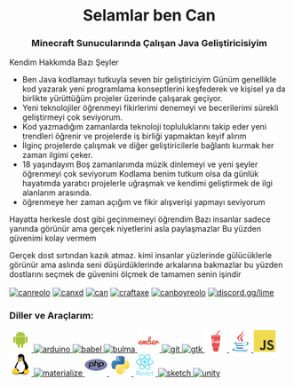 <h1 align="center">Selamlar ben Can</h1>
<h3 align="center">Minecraft Sunucularında Çalışan Java Geliştiricisiyim</h3>

  Kendim Hakkımda Bazı Şeyler

- Ben Java kodlamayı tutkuyla seven bir geliştiriciyim Günüm genellikle kod yazarak yeni programlama konseptlerini keşfederek ve kişisel ya da birlikte yürüttüğüm projeler üzerinde çalışarak geçiyor.
- Yeni teknolojiler öğrenmeyi fikirlerimi denemeyi ve becerilerimi sürekli geliştirmeyi çok seviyorum.
- Kod yazmadığım zamanlarda teknoloji topluluklarını takip eder yeni trendleri öğrenir ve projelerde iş birliği yapmaktan keyif alırım
- İlginç projelerde çalışmak ve diğer geliştiricilerle bağlantı kurmak her zaman ilgimi çeker.
- 18 yaşındayım Boş zamanlarımda müzik dinlemeyi ve yeni şeyler öğrenmeyi çok seviyorum Kodlama benim tutkum olsa da günlük hayatımda yaratıcı projelerle uğraşmak ve kendimi geliştirmek de ilgi alanlarım arasında.
- öğrenmeye her zaman açığım ve fikir alışverişi yapmayı seviyorum

 Hayatta herkesle dost gibi geçinmemeyi öğrendim Bazı insanlar sadece yanında görünür ama gerçek niyetlerini asla paylaşmazlar Bu yüzden güvenimi kolay vermem
 
 Gerçek dost sırtından kazık atmaz. kimi insanlar yüzlerinde gülücüklerle görünür ama aslında seni düşürdüklerinde arkalarına bakmazlar bu yüzden dostlarını seçmek de güvenini ölçmek de tamamen senin işindir

<p align="left">
<a href="https://dev.to/canreolo" target="blank"><img align="center" src="https://raw.githubusercontent.com/rahuldkjain/github-profile-readme-generator/master/src/images/icons/Social/devto.svg" alt="canreolo" height="30" width="40" /></a>
<a href="https://codesandbox.com/canxd" target="blank"><img align="center" src="https://raw.githubusercontent.com/rahuldkjain/github-profile-readme-generator/master/src/images/icons/Social/codesandbox.svg" alt="canxd" height="30" width="40" /></a>
<a href="https://fb.com/" target="blank"><img align="center" src="https://raw.githubusercontent.com/rahuldkjain/github-profile-readme-generator/master/src/images/icons/Social/facebook.svg" alt="can" height="30" width="40" /></a>
<a href="https://www.youtube.com/c/CraftLipe" target="blank"><img align="center" src="https://raw.githubusercontent.com/rahuldkjain/github-profile-readme-generator/master/src/images/icons/Social/youtube.svg" alt="craftaxe" height="30" width="40" /></a>
<a href="https://www.hackerrank.com/canboyreolo" target="blank"><img align="center" src="https://raw.githubusercontent.com/rahuldkjain/github-profile-readme-generator/master/src/images/icons/Social/hackerrank.svg" alt="canboyreolo" height="30" width="40" /></a>
<a href="https://discord.gg/discord.gg/lime" target="blank"><img align="center" src="https://raw.githubusercontent.com/rahuldkjain/github-profile-readme-generator/master/src/images/icons/Social/discord.svg" alt="discord.gg/lime" height="30" width="40" /></a>
</p>

<h3 align="left">Diller ve Araçlarım:</h3>
<p align="left"> <a href="https://developer.android.com" target="_blank" rel="noreferrer"> <img src="https://raw.githubusercontent.com/devicons/devicon/master/icons/android/android-original-wordmark.svg" alt="android" width="40" height="40"/> </a> <a href="https://www.arduino.cc/" target="_blank" rel="noreferrer"> <img src="https://cdn.worldvectorlogo.com/logos/arduino-1.svg" alt="arduino" width="40" height="40"/> </a> <a href="https://babeljs.io/" target="_blank" rel="noreferrer"> <img src="https://www.vectorlogo.zone/logos/babeljs/babeljs-icon.svg" alt="babel" width="40" height="40"/> </a> <a href="https://bulma.io/" target="_blank" rel="noreferrer"> <img src="https://raw.githubusercontent.com/gilbarbara/logos/804dc257b59e144eaca5bc6ffd16949752c6f789/logos/bulma.svg" alt="bulma" width="40" height="40"/> </a> <a href="https://emberjs.com/" target="_blank" rel="noreferrer"> <img src="https://raw.githubusercontent.com/devicons/devicon/master/icons/ember/ember-original-wordmark.svg" alt="ember" width="40" height="40"/> </a> <a href="https://git-scm.com/" target="_blank" rel="noreferrer"> <img src="https://www.vectorlogo.zone/logos/git-scm/git-scm-icon.svg" alt="git" width="40" height="40"/> </a> <a href="https://www.gtk.org/" target="_blank" rel="noreferrer"> <img src="https://upload.wikimedia.org/wikipedia/commons/7/71/GTK_logo.svg" alt="gtk" width="40" height="40"/> </a> <a href="https://gulpjs.com" target="_blank" rel="noreferrer"> <img src="https://raw.githubusercontent.com/devicons/devicon/master/icons/gulp/gulp-plain.svg" alt="gulp" width="40" height="40"/> </a> <a href="https://www.java.com" target="_blank" rel="noreferrer"> <img src="https://raw.githubusercontent.com/devicons/devicon/master/icons/java/java-original.svg" alt="java" width="40" height="40"/> </a> <a href="https://developer.mozilla.org/en-US/docs/Web/JavaScript" target="_blank" rel="noreferrer"> <img src="https://raw.githubusercontent.com/devicons/devicon/master/icons/javascript/javascript-original.svg" alt="javascript" width="40" height="40"/> </a> <a href="https://www.linux.org/" target="_blank" rel="noreferrer"> <img src="https://raw.githubusercontent.com/devicons/devicon/master/icons/linux/linux-original.svg" alt="linux" width="40" height="40"/> </a> <a href="https://materializecss.com/" target="_blank" rel="noreferrer"> <img src="https://raw.githubusercontent.com/prplx/svg-logos/5585531d45d294869c4eaab4d7cf2e9c167710a9/svg/materialize.svg" alt="materialize" width="40" height="40"/> </a> <a href="https://www.php.net" target="_blank" rel="noreferrer"> <img src="https://raw.githubusercontent.com/devicons/devicon/master/icons/php/php-original.svg" alt="php" width="40" height="40"/> </a> <a href="https://www.python.org" target="_blank" rel="noreferrer"> <img src="https://raw.githubusercontent.com/devicons/devicon/master/icons/python/python-original.svg" alt="python" width="40" height="40"/> </a> <a href="https://reactjs.org/" target="_blank" rel="noreferrer"> <img src="https://raw.githubusercontent.com/devicons/devicon/master/icons/react/react-original-wordmark.svg" alt="react" width="40" height="40"/> </a> <a href="https://www.sketch.com/" target="_blank" rel="noreferrer"> <img src="https://www.vectorlogo.zone/logos/sketchapp/sketchapp-icon.svg" alt="sketch" width="40" height="40"/> </a> <a href="https://unity.com/" target="_blank" rel="noreferrer"> <img src="https://www.vectorlogo.zone/logos/unity3d/unity3d-icon.svg" alt="unity" width="40" height="40"/> </a> </p>

